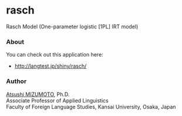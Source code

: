 rasch
=====

Rasch Model (One-parameter logistic [1PL] IRT model)


### About
You can check out this application here:
- http://langtest.jp/shiny/rasch/

### Author
[Atsushi MIZUMOTO](http://mizumot.com/ "mizumot.com"), Ph.D.   
Associate Professor of Applied Linguistics  
Faculty of Foreign Language Studies, Kansai University, Osaka, Japan